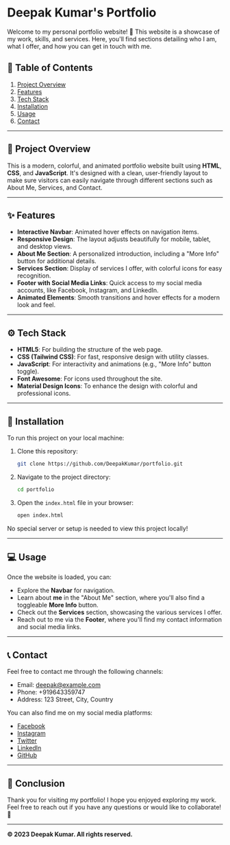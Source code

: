 # Deepak Kumar's Portfolio

Welcome to my personal portfolio website! 🎉 This website is a showcase of my work, skills, and services. Here, you'll find sections detailing who I am, what I offer, and how you can get in touch with me.

## 🚀 Table of Contents

1. [Project Overview](#project-overview)
2. [Features](#features)
3. [Tech Stack](#tech-stack)
4. [Installation](#installation)
5. [Usage](#usage)
6. [Contact](#contact)

---

## 📝 Project Overview

This is a modern, colorful, and animated portfolio website built using **HTML**, **CSS**, and **JavaScript**. It's designed with a clean, user-friendly layout to make sure visitors can easily navigate through different sections such as About Me, Services, and Contact.

---

## ✨ Features

- **Interactive Navbar**: Animated hover effects on navigation items.
- **Responsive Design**: The layout adjusts beautifully for mobile, tablet, and desktop views.
- **About Me Section**: A personalized introduction, including a "More Info" button for additional details.
- **Services Section**: Display of services I offer, with colorful icons for easy recognition.
- **Footer with Social Media Links**: Quick access to my social media accounts, like Facebook, Instagram, and LinkedIn.
- **Animated Elements**: Smooth transitions and hover effects for a modern look and feel.

---

## ⚙️ Tech Stack

- **HTML5**: For building the structure of the web page.
- **CSS (Tailwind CSS)**: For fast, responsive design with utility classes.
- **JavaScript**: For interactivity and animations (e.g., "More Info" button toggle).
- **Font Awesome**: For icons used throughout the site.
- **Material Design Icons**: To enhance the design with colorful and professional icons.

---

## 🔧 Installation

To run this project on your local machine:

1. Clone this repository:
    ```bash
    git clone https://github.com/DeepakKumar/portfolio.git
    ```
2. Navigate to the project directory:
    ```bash
    cd portfolio
    ```
3. Open the `index.html` file in your browser:
    ```bash
    open index.html
    ```

No special server or setup is needed to view this project locally!

---

## 💻 Usage

Once the website is loaded, you can:

- Explore the **Navbar** for navigation.
- Learn about **me** in the "About Me" section, where you'll also find a toggleable **More Info** button.
- Check out the **Services** section, showcasing the various services I offer.
- Reach out to me via the **Footer**, where you'll find my contact information and social media links.

---

## 📞 Contact

Feel free to contact me through the following channels:

- Email: [deepak@example.com](mailto:dpk.41deep@gmail.com)
- Phone: +919643359747
- Address: 123 Street, City, Country

You can also find me on my social media platforms:

- [Facebook](#)
- [Instagram](https://www.instagram.com/dpk.45deepak)
- [Twitter](https://x.com/dpk45deepak?t=rHcZO5TpBVN69gHSD3y4Ew&s=08)
- [LinkedIn](https://www.linkedin.com/in/deepak-kumar-15690b323?utm_source=share&utm_campaign=share_via&utm_content=profile&utm_medium=android_app)
- [GitHub](https://github.com/deep-45deepak)

---

## 💬 Conclusion

Thank you for visiting my portfolio! I hope you enjoyed exploring my work. Feel free to reach out if you have any questions or would like to collaborate! 🚀

---

**© 2023 Deepak Kumar. All rights reserved.**

